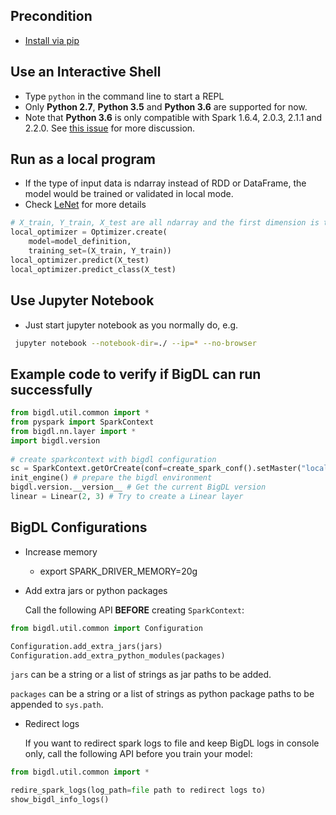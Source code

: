## **Precondition**

* [Install via pip](install-from-pip.md)

## **Use an Interactive Shell**
 * Type `python` in the command line to start a REPL
 * Only __Python 2.7__, __Python 3.5__ and __Python 3.6__ are supported for now.
 * Note that __Python 3.6__ is only compatible with Spark 1.6.4, 2.0.3, 2.1.1 and 2.2.0. See [this issue](https://issues.apache.org/jira/browse/SPARK-19019) for more discussion.


## **Run as a local program**
 * If the type of input data is ndarray instead of RDD or DataFrame, the model would be trained or validated in local mode.
 * Check [LeNet](https://github.com/intel-analytics/BigDL/blob/master/pyspark/bigdl/models/local_lenet/README.md) for more details

```python
# X_train, Y_train, X_test are all ndarray and the first dimension is the sample number.
local_optimizer = Optimizer.create(
    model=model_definition,
    training_set=(X_train, Y_train))
local_optimizer.predict(X_test)
local_optimizer.predict_class(X_test)
```

## **Use Jupyter Notebook**
 * Just start jupyter notebook as you normally do, e.g.
```bash
 jupyter notebook --notebook-dir=./ --ip=* --no-browser
```


<a name="code.verification"></a>
## **Example code to verify if BigDL can run successfully**
```python
from bigdl.util.common import *
from pyspark import SparkContext
from bigdl.nn.layer import *
import bigdl.version
 
# create sparkcontext with bigdl configuration
sc = SparkContext.getOrCreate(conf=create_spark_conf().setMaster("local[*]"))
init_engine() # prepare the bigdl environment 
bigdl.version.__version__ # Get the current BigDL version
linear = Linear(2, 3) # Try to create a Linear layer
```

## **BigDL Configurations**
- Increase memory
    - export SPARK_DRIVER_MEMORY=20g

- Add extra jars or python packages
    
  Call the following API __BEFORE__ creating `SparkContext`:
```python
from bigdl.util.common import Configuration

Configuration.add_extra_jars(jars)
Configuration.add_extra_python_modules(packages)
```
  `jars` can be a string or a list of strings as jar paths to be added.

  `packages` can be a string or a list of strings as python package paths to be appended to `sys.path`.

- Redirect logs
    
  If you want to redirect spark logs to file and keep BigDL logs in console only, call the following API before you train your model:
```python
from bigdl.util.common import *

redire_spark_logs(log_path=file path to redirect logs to)
show_bigdl_info_logs()
```

